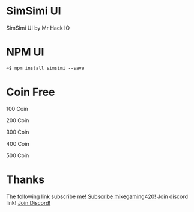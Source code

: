 # SimSimi UI
SimSimi UI by Mr Hack IO 
# NPM UI 
```
~$ npm install simsimi --save
```
# Coin Free 
100 Coin 

200 Coin 

300 Coin 

400 Coin

500 Coin
# Thanks 
The following link subscribe me! [Subscribe mikegaming420!](https://youtube.com/@Mike_875)
Join discord link! [Join Discord!](https://discord.gg/a2fkCspb)
